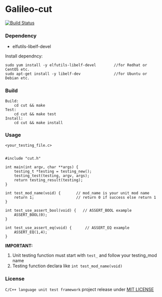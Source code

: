 # Galileo-cut

[![Build Status](https://travis-ci.org/ColeChan/Galileo-cut.svg?branch=dev)](https://travis-ci.org/ColeChan/Galileo-cut)

### Dependency

* elfutils-libelf-devel

Install dependncy:

    sudo yum install -y elfutils-libelf-devel        //for Redhat or CentOS etc.
    sudo apt-get install -y libelf-dev               //for Ubuntu or Debian etc.
    
### Build

    Build:
        cd cut && make
    Test:
        cd cut && make test
    Install:
        cd cut && make install
    
### Usage

    <your_testing_file.c>


    #include "cut.h"

    int main(int argv, char **args) {
        testing_t *testing = testing_new();
        testing_test(testing, argv, args);
        return testing_result(testing);
    }

    int test_mod_name(void) {       // mod_name is your unit mod name
        return 1;                   // return 0 if success else return 1 
    }
    
    int test_use_assert_bool(void) {   // ASSERT_BOOL example
        ASSERT_BOOL(0);
    }

    int test_use_assert_eq(void) {      // ASSERT_EQ example
        ASSERT_EQ(1,4);
    }
    
**IMPORTANT:**

1. Unit testing function must start with `test_` and follow your testing_mod name
2. Testing function declara like `int test_mod_name(void)`
    
### License

`C/C++ language unit test framework` project release under [MIT LICENSE](https://github.com/tor4z/Galileo-cut/blob/master/LICENSE)